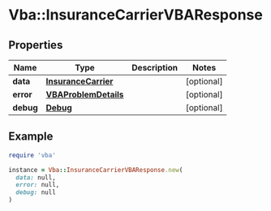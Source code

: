 # Vba::InsuranceCarrierVBAResponse

## Properties

| Name | Type | Description | Notes |
| ---- | ---- | ----------- | ----- |
| **data** | [**InsuranceCarrier**](InsuranceCarrier.md) |  | [optional] |
| **error** | [**VBAProblemDetails**](VBAProblemDetails.md) |  | [optional] |
| **debug** | [**Debug**](Debug.md) |  | [optional] |

## Example

```ruby
require 'vba'

instance = Vba::InsuranceCarrierVBAResponse.new(
  data: null,
  error: null,
  debug: null
)
```

